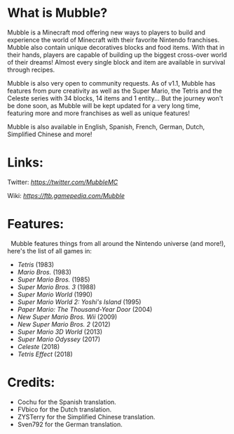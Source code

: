 # What is Mubble?
Mubble is a Minecraft mod offering new ways to players to build and experience the world of Minecraft with their favorite Nintendo franchises. Mubble also contain unique decoratives blocks and food items. With that in their hands, players are capable of building up the biggest cross-over world of their dreams! Almost every single block and item are available in survival through recipes.

Mubble is also very open to community requests. As of v1.1, Mubble has features from pure creativity as well as the Super Mario, the Tetris and the Celeste series with 34 blocks, 14 items and 1 entity... But the journey won't be done soon, as Mubble will be kept updated for a very long time, featuring more and more franchises as well as unique features!

Mubble is also available in English, Spanish, French, German, Dutch, Simplified Chinese and more!

# Links:
Twitter: *https://twitter.com/MubbleMC*

Wiki: *https://ftb.gamepedia.com/Mubble*

# Features:
  Mubble features things from all around the Nintendo universe (and more!), here's the list of all games in:
* *Tetris* (1983)
* *Mario Bros.* (1983)
* *Super Mario Bros.* (1985)
* *Super Mario Bros. 3* (1988)
* *Super Mario World* (1990)
* *Super Mario World 2: Yoshi's Island* (1995)
* *Paper Mario: The Thousand-Year Door* (2004)
* *New Super Mario Bros. Wii* (2009)
* *New Super Mario Bros. 2* (2012)
* *Super Mario 3D World* (2013)
* *Super Mario Odyssey* (2017)
* *Celeste* (2018)
* *Tetris Effect* (2018)

# Credits:
* Cochu for the Spanish translation.
* FVbico for the Dutch translation.
* ZYSTerry for the Simplified Chinese translation.
* Sven792 for the German translation.
